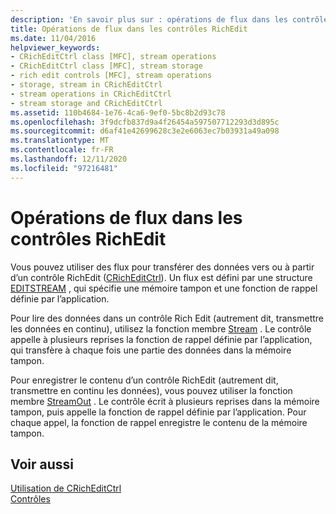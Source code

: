 ```yaml
---
description: 'En savoir plus sur : opérations de flux dans les contrôles RichEdit'
title: Opérations de flux dans les contrôles RichEdit
ms.date: 11/04/2016
helpviewer_keywords:
- CRichEditCtrl class [MFC], stream operations
- CRichEditCtrl class [MFC], stream storage
- rich edit controls [MFC], stream operations
- storage, stream in CRichEditCtrl
- stream operations in CRichEditCtrl
- stream storage and CRichEditCtrl
ms.assetid: 110b4684-1e76-4ca6-9ef0-5bc8b2d93c78
ms.openlocfilehash: 3f9dcfb837d9a4f26454a597507712293d3d895c
ms.sourcegitcommit: d6af41e42699628c3e2e6063ec7b03931a49a098
ms.translationtype: MT
ms.contentlocale: fr-FR
ms.lasthandoff: 12/11/2020
ms.locfileid: "97216481"
---
```

# <a name="stream-operations-in-rich-edit-controls"></a>Opérations de flux dans les contrôles RichEdit

Vous pouvez utiliser des flux pour transférer des données vers ou à partir d’un contrôle RichEdit ([CRichEditCtrl](../mfc/reference/cricheditctrl-class.md)). Un flux est défini par une structure [EDITSTREAM](/windows/win32/api/richedit/ns-richedit-editstream) , qui spécifie une mémoire tampon et une fonction de rappel définie par l’application.

Pour lire des données dans un contrôle Rich Edit (autrement dit, transmettre les données en continu), utilisez la fonction membre [Stream](../mfc/reference/cricheditctrl-class.md#streamin) . Le contrôle appelle à plusieurs reprises la fonction de rappel définie par l’application, qui transfère à chaque fois une partie des données dans la mémoire tampon.

Pour enregistrer le contenu d’un contrôle RichEdit (autrement dit, transmettre en continu les données), vous pouvez utiliser la fonction membre [StreamOut](../mfc/reference/cricheditctrl-class.md#streamout) . Le contrôle écrit à plusieurs reprises dans la mémoire tampon, puis appelle la fonction de rappel définie par l’application. Pour chaque appel, la fonction de rappel enregistre le contenu de la mémoire tampon.

## <a name="see-also"></a>Voir aussi

[Utilisation de CRichEditCtrl](../mfc/using-cricheditctrl.md)<br/>
[Contrôles](../mfc/controls-mfc.md)
